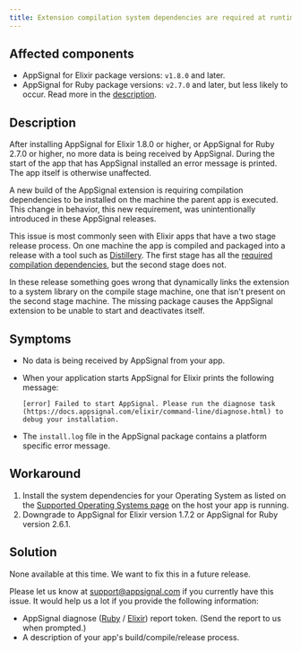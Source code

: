 ```yaml
---
title: Extension compilation system dependencies are required at runtime
---
```


## Affected components

- AppSignal for Elixir package versions: `v1.8.0` and later.
- AppSignal for Ruby package versions: `v2.7.0` and later, but less likely to occur. Read more in the [description](#description).

## Description

After installing AppSignal for Elixir 1.8.0 or higher, or AppSignal for Ruby 2.7.0 or higher, no more data is being received by AppSignal. During the start of the app that has AppSignal installed an error message is printed. The app itself is otherwise unaffected.

A new build of the AppSignal extension is requiring compilation dependencies to be installed on the machine the parent app is executed. This change in behavior, this new requirement, was unintentionally introduced in these AppSignal releases.

This issue is most commonly seen with Elixir apps that have a two stage release process. On one machine the app is compiled and packaged into a release with a tool such as [Distillery](https://github.com/bitwalker/distillery). The first stage has all the [required compilation dependencies](/support/operating-systems.html), but the second stage does not.

In these release something goes wrong that dynamically links the extension to a system library on the compile stage machine, one that isn't present on the second stage machine. The missing package causes the AppSignal extension to be unable to start and deactivates itself.

## Symptoms

- No data is being received by AppSignal from your app.
- When your application starts AppSignal for Elixir prints the following message:

    ```
    [error] Failed to start AppSignal. Please run the diagnose task (https://docs.appsignal.com/elixir/command-line/diagnose.html) to debug your installation.
    ```
- The `install.log` file in the AppSignal package contains a platform specific error message.

## Workaround

1. Install the system dependencies for your Operating System as listed on the [Supported Operating Systems page](/support/operating-systems.html) on the host your app is running.
2. Downgrade to AppSignal for Elixir version 1.7.2 or AppSignal for Ruby version 2.6.1.

## Solution

None available at this time. We want to fix this in a future release.

Please let us know at support@appsignal.com if you currently have this issue. It would help us a lot if you provide the following information:

- AppSignal diagnose ([Ruby](/ruby/command-line/diagnose.html) / [Elixir](/elixir/command-line/diagnose.html)) report token. (Send the report to us when prompted.)
- A description of your app's build/compile/release process.
